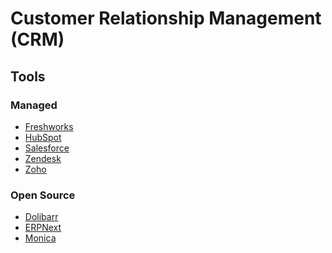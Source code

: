 # Customer Relationship Management (CRM)

## Tools

### Managed

- [Freshworks](/freshworks.md)
- [HubSpot](/hubspot.md)
- [Salesforce](/salesforce.md)
- [Zendesk](/zendesk.md)
- [Zoho](/zoho/crm.md)

<!--
https://rdstation.com
-->

### Open Source

- [Dolibarr](https://dolibarr.org)
- [ERPNext](/erpnext.md)
- [Monica](https://github.com/monicahq/monica)
